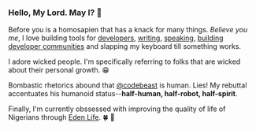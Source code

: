 ### Hello, My Lord. May I? 👋

Before you is a homosapien that has a knack for many things. _Believe you me_, I love building tools for [developers](https://dev.to/unicodeveloper), [writing](https://medium.com/@unicodeveloper), [speaking](https://speakerdeck.com/unicodeveloper), [building developer communities](https://www.benjamindada.com/forloop-africa/) and slapping my keyboard till something works.

I adore wicked people. I'm specifically referring to folks that are wicked about their personal growth. :grin:

Bombastic rhetorics abound that [@codebeast](https://twitter.com/codebeast) is human. Lies! My rebuttal accentuates his humanoid status--**half-human, half-robot, half-spirit**.

Finally, I'm currently obssessed with improving the quality of life of Nigerians through [Eden Life](https://ouredenlife.com). :four_leaf_clover: :seedling: